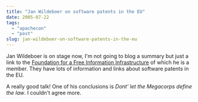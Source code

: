 ```yaml
---
title: "Jan Wildeboer on software patents in the EU"
date: 2005-07-22
tags: 
  - "apachecon"
  - "post"
slug: jan-wildeboer-on-software-patents-in-the-eu
---
```


Jan Wildeboer is on stage now, I'm not going to blog a summary but just a link to the [Foundation for a Free Information Infrastructure](http://ffii.org/) of which he is a member. They have lots of information and links about software patents in the EU.

A really good talk! One of his conclusions is _Dont' let the Megacorps define the law_. I couldn't agree more.
